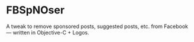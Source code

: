 # FBSpNOser
A tweak to remove sponsored posts, suggested posts, etc. from Facebook — written in Objective-C + Logos.
